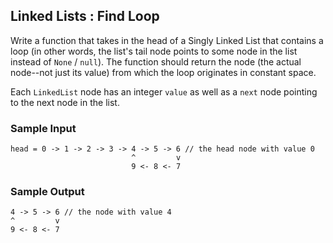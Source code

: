 ## Linked Lists : Find Loop

Write a function that takes in the head of a Singly Linked List that contains
a loop (in other words, the list's tail node points to some node in the list
instead of `None` / `null`). The function should return
the node (the actual node--not just its value) from which the loop originates
in constant space.

Each `LinkedList` node has an integer `value` as well as
a `next` node pointing to the next node in the list.

### Sample Input

```
head = 0 -> 1 -> 2 -> 3 -> 4 -> 5 -> 6 // the head node with value 0
                           ^         v
                           9 <- 8 <- 7
```

### Sample Output

```
4 -> 5 -> 6 // the node with value 4
^         v
9 <- 8 <- 7
```